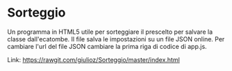 # Sorteggio
Un programma in HTML5 utile per sorteggiare il prescelto per salvare la classe dall'ecatombe.
Il file salva le impostazioni su un file JSON online. Per cambiare l'url del file JSON cambiare la prima riga di codice di app.js.

Link: https://rawgit.com/giulioz/Sorteggio/master/index.html
